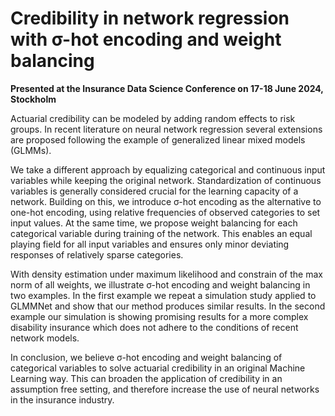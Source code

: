 # Credibility in network regression with σ-hot encoding and weight balancing

**Presented at the Insurance Data Science Conference on 17-18 June 2024, Stockholm**

Actuarial credibility can be modeled by adding random effects to risk groups. In recent literature on neural network regression several extensions are proposed following the example of generalized linear mixed models (GLMMs).

We take a different approach by equalizing categorical and continuous input variables while keeping the original network. Standardization of continuous variables is generally considered crucial for the learning capacity of a network. Building on this, we introduce σ-hot encoding as the alternative to one-hot encoding, using relative frequencies of observed categories to set input values. At the same time, we propose weight balancing for each categorical variable during training of the network. This enables an equal playing field for all input variables and ensures only minor deviating responses of relatively sparse categories.

With density estimation under maximum likelihood and constrain of the max norm of all weights, we illustrate σ-hot encoding and weight balancing in two examples. In the first example we repeat a simulation study applied to GLMMNet and show that our method produces similar results. In the second example our simulation is showing promising results for a more complex disability insurance which does not adhere to the conditions of recent network models.

In conclusion, we believe σ-hot encoding and weight balancing of categorical variables to solve actuarial credibility in an original Machine Learning way. This can broaden the application of credibility in an assumption free setting, and therefore increase the use of neural networks in the insurance industry.

